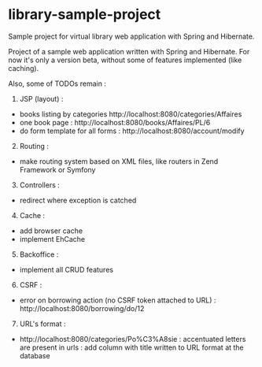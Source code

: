 library-sample-project
======================

Sample project for virtual library web application with Spring and Hibernate.

Project of a sample web application written with Spring and Hibernate. For now it's only a version beta, without some of features implemented (like caching).

Also, some of TODOs remain : 
1) JSP (layout) : 
- books listing by categories http://localhost:8080/categories/Affaires
- one book page : http://localhost:8080/books/Affaires/PL/6
- do form template for all forms : http://localhost:8080/account/modify

2) Routing : 
- make routing system based on XML files, like routers in Zend Framework or Symfony

3) Controllers : 
- redirect where exception is catched

4) Cache : 
- add browser cache
- implement EhCache

5) Backoffice : 
- implement all CRUD features 

6) CSRF : 
- error on borrowing action (no CSRF token attached to URL) :  http://localhost:8080/borrowing/do/12

7) URL's format : 
- http://localhost:8080/categories/Po%C3%A8sie : accentuated letters are present in urls : add column with title written to URL format at the database
